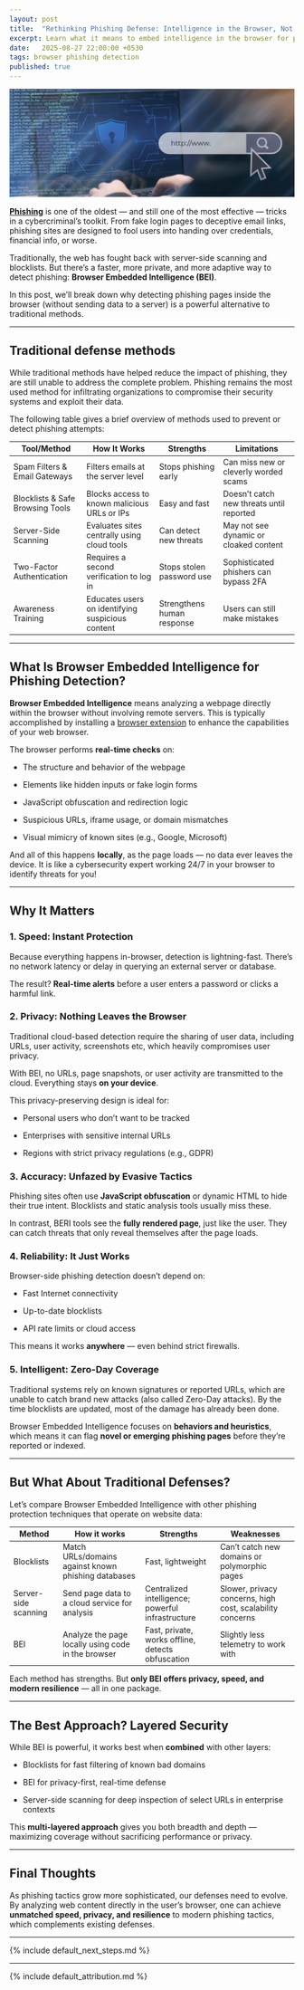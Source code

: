 ```yaml
---
layout: post
title:  "Rethinking Phishing Defense: Intelligence in the Browser, Not the Cloud"
excerpt: Learn what it means to embed intelligence in the browser for phishing detection, and how it stacks up against traditional defenses.
date:   2025-08-27 22:00:00 +0530
tags: browser phishing detection
published: true
---
```


![Web Security Image](/assets/images/programming-background-with-html.jpg)

[**Phishing**](https://en.wikipedia.org/wiki/Phishing) is one of the oldest — and still one of the most effective — tricks in a cybercriminal’s toolkit. From fake login pages to deceptive email links, phishing sites are designed to fool users into handing over credentials, financial info, or worse.

Traditionally, the web has fought back with server-side scanning and blocklists. But there’s a faster, more private, and more adaptive way to detect phishing: **Browser Embedded Intelligence (BEI)**.

In this post, we’ll break down why detecting phishing pages inside the browser (without sending data to a server) is a powerful alternative to traditional methods.

---

## **Traditional defense methods**

While traditional methods have helped reduce the impact of phishing, they are still unable to address the complete problem. Phishing remains the most used method for infiltrating organizations to compromise their security systems and exploit their data. 

The following table gives a brief overview of methods used to prevent or detect phishing attempts:

| Tool/Method                      | How It Works                                       | Strengths                        | Limitations                             |
|----------------------------------|----------------------------------------------------|----------------------------------|-----------------------------------------|
| Spam Filters & Email Gateways    | Filters emails at the server level                 | Stops phishing early             | Can miss new or cleverly worded scams   |
| Blocklists & Safe Browsing Tools | Blocks access to known malicious URLs or IPs       | Easy and fast                    | Doesn’t catch new threats until reported|
| Server-Side Scanning             | Evaluates sites centrally using cloud tools        | Can detect new threats           | May not see dynamic or cloaked content  |
| Two-Factor Authentication        | Requires a second verification to log in           | Stops stolen password use        | Sophisticated phishers can bypass 2FA   |
| Awareness Training               | Educates users on identifying suspicious content   | Strengthens human response       | Users can still make mistakes           |

---

## **What Is Browser Embedded Intelligence for Phishing Detection?**

**Browser Embedded Intelligence** means analyzing a webpage directly within the browser without involving remote servers. This is typically accomplished by installing a [browser extension](https://en.wikipedia.org/wiki/Browser_extension) to enhance the capabilities of your web browser. 

The browser performs **real-time checks** on:

* The structure and behavior of the webpage

* Elements like hidden inputs or fake login forms

* JavaScript obfuscation and redirection logic

* Suspicious URLs, iframe usage, or domain mismatches

* Visual mimicry of known sites (e.g., Google, Microsoft)

And all of this happens **locally**, as the page loads — no data ever leaves the device. It is like a cybersecurity expert working 24/7 in your browser to identify threats for you!

---

## **Why It Matters**

### **1\. Speed: Instant Protection**

Because everything happens in-browser, detection is lightning-fast. There’s no network latency or delay in querying an external server or database.

The result? **Real-time alerts** before a user enters a password or clicks a harmful link.

### **2\. Privacy: Nothing Leaves the Browser**

Traditional cloud-based detection require the sharing of user data, including URLs, user activity, screenshots etc, which heavily compromises user privacy.

With BEI, no URLs, page snapshots, or user activity are transmitted to the cloud. Everything stays **on your device**.

This privacy-preserving design is ideal for:

* Personal users who don’t want to be tracked

* Enterprises with sensitive internal URLs

* Regions with strict privacy regulations (e.g., GDPR)

### **3\. Accuracy: Unfazed by Evasive Tactics**

Phishing sites often use **JavaScript obfuscation** or dynamic HTML to hide their true intent. Blocklists and static analysis tools usually miss these.

In contrast, BERI tools see the **fully rendered page**, just like the user. They can catch threats that only reveal themselves after the page loads.

### **4\. Reliability: It Just Works**

Browser-side phishing detection doesn’t depend on:

* Fast Internet connectivity

* Up-to-date blocklists

* API rate limits or cloud access

This means it works **anywhere** — even behind strict firewalls.

### **5\. Intelligent: Zero-Day Coverage**

Traditional systems rely on known signatures or reported URLs, which are unable to catch brand new attacks (also called Zero-Day attacks). By the time blocklists are updated, most of the damage has already been done. 

Browser Embedded Intelligence focuses on **behaviors and heuristics**, which means it can flag **novel or emerging phishing pages** before they’re reported or indexed.

---

## **But What About Traditional Defenses?**

Let’s compare Browser Embedded Intelligence with other phishing protection techniques that operate on website data:

| Method | How it works | Strengths | Weaknesses |
| ----- | ----- | ----- | ----- |
| Blocklists | Match URLs/domains against known phishing databases | Fast, lightweight | Can’t catch new domains or polymorphic pages |
| Server-side scanning | Send page data to a cloud service for analysis | Centralized intelligence; powerful infrastructure | Slower, privacy concerns, high cost, scalability concerns |
| BEI | Analyze the page locally using code in the browser | Fast, private, works offline, detects obfuscation | Slightly less telemetry to work with |

Each method has strengths. But **only BEI offers privacy, speed, and modern resilience** — all in one package.

---

## **The Best Approach? Layered Security**

While BEI is powerful, it works best when **combined** with other layers:

* Blocklists for fast filtering of known bad domains

* BEI for privacy-first, real-time defense

* Server-side scanning for deep inspection of select URLs in enterprise contexts

This **multi-layered approach** gives you both breadth and depth — maximizing coverage without sacrificing performance or privacy.

---

## **Final Thoughts**

As phishing tactics grow more sophisticated, our defenses need to evolve. By analyzing web content directly in the user’s browser, one can achieve **unmatched speed, privacy, and resilience** to modern phishing tactics, which complements existing defenses.

---

{% include default_next_steps.md %}

---

{% include default_attribution.md %}
